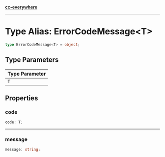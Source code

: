 [**cc-everywhere**](../../../../../index.md)

***

# Type Alias: ErrorCodeMessage<T\>

```ts
type ErrorCodeMessage<T> = object;
```

## Type Parameters

| Type Parameter |
| ------ |
| `T` |

## Properties

<a id="code"></a>

### code

```ts
code: T;
```

***

<a id="message"></a>

### message

```ts
message: string;
```
